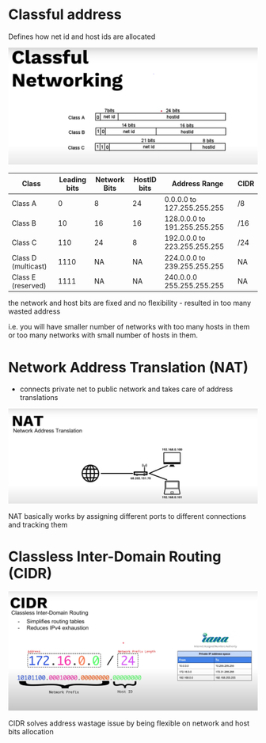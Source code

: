 # Classful address 

Defines how net id and host ids are allocated

![image classful](./img/classful.png)

|Class	            |Leading bits   |	Network Bits|	HostID bits|	Address Range               | CIDR |
|--                 |--             |--             |--            |--                              |--    |
|Class A	        |0	            |8	            |24	           |0.0.0.0 to 127.255.255.255      |/8    |
|Class B	        |10	            |16	            |16	           |128.0.0.0 to 191.255.255.255    |/16   |
|Class C	        |110	        |24	            |8	           |192.0.0.0 to 223.255.255.255    |/24   |
|Class D (multicast)|1110	        |NA             |NA            |224.0.0.0 to	239.255.255.255 |NA    |	
|Class E (reserved) |1111	        |NA             |NA            |240.0.0.0	255.255.255.255     |NA    |

the network and host bits are fixed and no flexibility - resulted in too many wasted address

i.e. you will have smaller number of networks with too many hosts in them or too many networks with small number of hosts in them.


# Network Address Translation (NAT)

* connects private net to public network and takes care of address translations

![image NAT](./img/nat.png)

NAT basically works by assigning different ports to different connections and tracking them


# Classless Inter-Domain Routing (CIDR)

![image CIDR](./img/cidr.png)

CIDR solves address wastage issue by being flexible on network and host bits allocation

